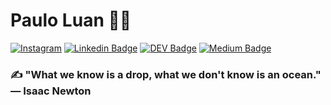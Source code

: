 # Paulo Luan :man_technologist:

[![Instagram](https://img.shields.io/badge/instagram-9cf?logo=instagram&style=for-the-badge&link=http://bit.ly/reativa-insta)](http://bit.ly/reativa-insta)
[![Linkedin Badge](https://img.shields.io/badge/-LinkedIn-blue?style=for-the-badge&logo=Linkedin&logoColor=white&link=https://bit.ly/pauloluan)](https://bit.ly/pauloluan)
[![DEV Badge](https://img.shields.io/badge/-DEV.to-000?style=for-the-badge&logo=dev.to&logoColor=white&link=https://dev.to/pauloluan)](https://dev.to/pauloluan)
[![Medium Badge](https://img.shields.io/badge/-Medium-000?style=for-the-badge&logo=Medium&logoColor=white&link=https://medium.com/@reativa)](https://medium.com/@reativa)

### :writing_hand: "What we know is a drop, what we don't know is an ocean." ― Isaac Newton
